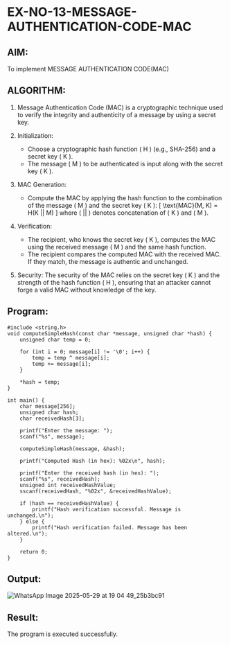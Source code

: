 # EX-NO-13-MESSAGE-AUTHENTICATION-CODE-MAC

## AIM:
To implement MESSAGE AUTHENTICATION CODE(MAC)

## ALGORITHM:

1. Message Authentication Code (MAC) is a cryptographic technique used to verify the integrity and authenticity of a message by using a secret key.

2. Initialization:
   - Choose a cryptographic hash function \( H \) (e.g., SHA-256) and a secret key \( K \).
   - The message \( M \) to be authenticated is input along with the secret key \( K \).

3. MAC Generation:
   - Compute the MAC by applying the hash function to the combination of the message \( M \) and the secret key \( K \): 
     \[
     \text{MAC}(M, K) = H(K || M)
     \]
     where \( || \) denotes concatenation of \( K \) and \( M \).

4. Verification:
   - The recipient, who knows the secret key \( K \), computes the MAC using the received message \( M \) and the same hash function.
   - The recipient compares the computed MAC with the received MAC. If they match, the message is authentic and unchanged.

5. Security: The security of the MAC relies on the secret key \( K \) and the strength of the hash function \( H \), ensuring that an attacker cannot forge a valid MAC without knowledge of the key.

## Program:
```#include <stdio.h>
#include <string.h>
void computeSimpleHash(const char *message, unsigned char *hash) {
    unsigned char temp = 0;

    for (int i = 0; message[i] != '\0'; i++) {
        temp = temp ^ message[i];  
        temp += message[i];        
    }
    
    *hash = temp;
}

int main() {
    char message[256];     
    unsigned char hash;    
    char receivedHash[3];   

    printf("Enter the message: ");
    scanf("%s", message);

    computeSimpleHash(message, &hash);

    printf("Computed Hash (in hex): %02x\n", hash);

    printf("Enter the received hash (in hex): ");
    scanf("%s", receivedHash);
    unsigned int receivedHashValue;
    sscanf(receivedHash, "%02x", &receivedHashValue);

    if (hash == receivedHashValue) {
        printf("Hash verification successful. Message is unchanged.\n");
    } else {
        printf("Hash verification failed. Message has been altered.\n");
    }

    return 0;
}
```


## Output:

![WhatsApp Image 2025-05-29 at 19 04 49_25b3bc91](https://github.com/user-attachments/assets/efe4580c-7cbc-40c2-875a-45d5bab3f5db)

## Result:
The program is executed successfully.
